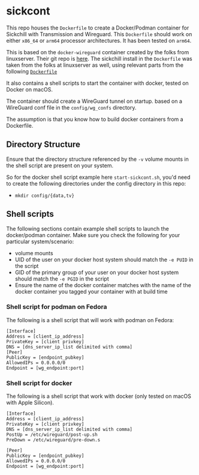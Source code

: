 # sickcont
This repo houses the `Dockerfile` to create a Docker/Podman container for Sickchill with Transmission and Wireguard.
This `Dockerfile` should work on either `x86_64` or `arm64` processor architectures. It has been tested on `arm64`.

This is based on the `docker-wireguard` container created by the folks from linuxserver. Their git repo is [here](https://github.com/linuxserver/docker-wireguard).
The sickchill install in the `Dockerfile` was taken from the folks at linuxserver as well, using relevant parts from the following [`Dockerfile`](https://github.com/linuxserver/docker-sickchill/blob/master/Dockerfile.aarch64) 

It also contains a shell scripts to start the container with docker, tested on Docker on macOS.

The container should create a WireGuard tunnel on startup. based on a WireGuard conf file in the `config/wg_confs` directory. 

The assumption is that you know how to build docker containers from a Dockerfile.

## Directory Structure

Ensure that the directory structure referenced by the `-v` volume mounts in the shell script are  present on your system.

So for the docker shell script example here `start-sickcont.sh`, you'd need to create the following directories under the config directory in this repo:
- `mkdir config/{data,tv}`

## Shell scripts

The following sections contain example shell scripts to launch the docker/podman container. Make sure you check the following for your particular system/scenario:
- volume mounts
- UID of the user on your docker host system should match the `-e PUID` in the script 
- GID of the primary group of your user on your docker host system should match the `-e PGID` in the script 
- Ensure the name of the docker container matches with the name of the docker container you tagged your container with at build time

### Shell script for podman on Fedora

The following is a shell script that will work with podman on Fedora:

```
[Interface]
Address = [client_ip_address]
PrivateKey = [client privkey]
DNS = [dns_server_ip_list delimited with comma]
[Peer]
PublicKey = [endpoint_pubkey]
AllowedIPs = 0.0.0.0/0
Endpoint = [wg_endpoint:port]
```

### Shell script for docker

The following is a shell script that work with docker (only tested on macOS with Apple Silicon).

```
[Interface]
Address = [client_ip_address]
PrivateKey = [client privkey]
DNS = [dns_server_ip_list delimited with comma]
PostUp = /etc/wireguard/post-up.sh
PreDown = /etc/wireguard/pre-down.s

[Peer]
PublicKey = [endpoint_pubkey]
AllowedIPs = 0.0.0.0/0
Endpoint = [wg_endpoint:port]
```
